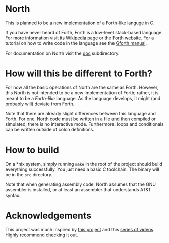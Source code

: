 # North

This is planned to be a new implementation of a Forth-like languge in C.

If you have never heard of Forth, Forth is a low-level stack-based
language. For more information visit [its Wikipedia page](https://en.wikipedia.org/wiki/Forth_(programming_language)) or the [Forth website](https://forth.com). For a tutorial on how to write code
in the language see the [Gforth manual](https://gforth.org/manual/).

For documentation on North visit the [doc](./doc) subdirectory.

# How will this be different to Forth?

For now all the basic operations of North are the same as Forth. However,
this North is not intended to be a new implementation of Forth; rather, it
is meant to be a *Forth-like* language. As the language develops, it
might (and probably will) deviate from Forth.

Note that there are already slight differences between this language and
Forth. For one, North code must be written in a file and then compiled
or simulated; there is no interactive mode. Furthermore, loops and conditionals
can be written outside of colon definitions.

# How to build

On a *nix system, simply running `make` in the root of the project
should build everything successfully. You just need a basic C toolchain. The binary
will be in the `src` directory.

Note that when generating assembly code, North assumes that the GNU
assembler is installed, or at least an assembler that understands AT&T syntax.

# Acknowledgements

This project was much inspired by [this project](https://gitlab.com/tsoding/porth)
and this [series of videos](https://www.youtube.com/playlist?list=PLpM-Dvs8t0VbMZA7wW9aR3EtBqe2kinu4). Highly recommend checking it out.
